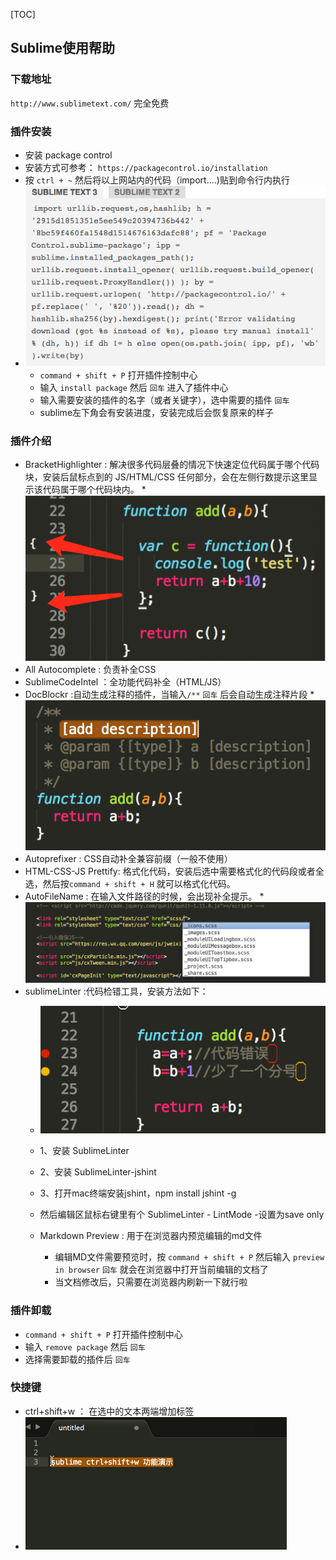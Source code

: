 [TOC]

## Sublime使用帮助

### 下载地址  
`http://www.sublimetext.com/` 完全免费

### 插件安装  
* 安装 package control
* 安装方式可参考： `https://packagecontrol.io/installation`
* 按 `ctrl + ~` 然后将以上网站内的代码（import....)贴到命令行内执行
* ![](sublime/packagecontrol.png)
  * `command + shift + P` 打开插件控制中心
  * 输入 `install package` 然后 `回车` 进入了插件中心
  * 输入需要安装的插件的名字（或者关键字），选中需要的插件 `回车`
  * sublime左下角会有安装进度，安装完成后会恢复原来的样子

### 插件介绍
* BracketHighlighter : 解决很多代码层叠的情况下快速定位代码属于哪个代码块，安装后鼠标点到的 JS/HTML/CSS 任何部分，会在左侧行数提示这里显示该代码属于哪个代码块内。
        * ![](sublime/BracketHighlighter.png)
* All Autocomplete : 负责补全CSS
* SublimeCodeIntel ：全功能代码补全（HTML/JS）
* DocBlockr :自动生成注释的插件，当输入` /** ` `回车` 后会自动生成注释片段
        * ![](sublime/DocBlockr.png)
* Autoprefixer : CSS自动补全兼容前缀（一般不使用）
* HTML-CSS-JS Prettify: 格式化代码，安装后选中需要格式化的代码段或者全选，然后按`command + shift + H` 就可以格式化代码。
* AutoFileName : 在输入文件路径的时候，会出现补全提示。
        * ![](sublime/autoFileName.png)
* sublimeLinter :代码检错工具，安装方法如下：
	* ![](sublime/sublimeLinter1.png)  
	* 1、安装 SublimeLinter
	* 2、安装 SublimeLinter-jshint
	* 3、打开mac终端安装jshint，npm install jshint -g
	* 然后编辑区鼠标右键里有个 SublimeLinter - LintMode -设置为save only

    * Markdown Preview : 用于在浏览器内预览编辑的md文件
        * 编辑MD文件需要预览时，按 `command + shift + P` 然后输入 `preview in browser` `回车` 就会在浏览器中打开当前编辑的文档了
        * 当文档修改后，只需要在浏览器内刷新一下就行啦
		
### 插件卸载
* `command + shift + P` 打开插件控制中心
* 输入 `remove package` 然后 `回车`
* 选择需要卸载的插件后 `回车`

### 快捷键
* ctrl+shift+w ： 在选中的文本两端增加标签
* ![](sublime/selectTextTag.gif)
	  